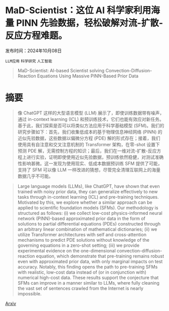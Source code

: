 # MaD-Scientist：这位 AI 科学家利用海量 PINN 先验数据，轻松破解对流-扩散-反应方程难题。

发布时间：2024年10月08日

`LLM应用` `科学研究` `人工智能`

> MaD-Scientist: AI-based Scientist solving Convection-Diffusion-Reaction Equations Using Massive PINN-Based Prior Data

# 摘要

> 像 ChatGPT 这样的大型语言模型 (LLM) 展示了，即使训练数据带有噪声，通过 in-context learning (ICL) 和预训练技术，它们也能有效应对新任务。基于此，我们探索是否可以将类似方法应用于科学基础模型 (SFM)。我们的研究步骤如下：首先，我们收集低成本的基于物理信息神经网络 (PINN) 的近似先验数据，这些数据以偏微分方程 (PDE) 解的形式存在；接着，我们使用具有自注意和交叉注意机制的 Transformer 架构，在零-shot 设置下预测 PDE 解，无需控制方程的知识；最后，我们在一维对流-扩散-反应方程上进行实验，证明即使使用近似先验数据，预训练依然稳健，对测试准确性影响甚微。这一发现为使用现实、低成本数据预训练 SFM 提供了可能，支持了 SFM 可以像 LLM 一样改进的猜想，尽管完全清理互联网上的海量数据几乎不可能。

> Large language models (LLMs), like ChatGPT, have shown that even trained with noisy prior data, they can generalize effectively to new tasks through in-context learning (ICL) and pre-training techniques. Motivated by this, we explore whether a similar approach can be applied to scientific foundation models (SFMs). Our methodology is structured as follows: (i) we collect low-cost physics-informed neural network (PINN)-based approximated prior data in the form of solutions to partial differential equations (PDEs) constructed through an arbitrary linear combination of mathematical dictionaries; (ii) we utilize Transformer architectures with self and cross-attention mechanisms to predict PDE solutions without knowledge of the governing equations in a zero-shot setting; (iii) we provide experimental evidence on the one-dimensional convection-diffusion-reaction equation, which demonstrate that pre-training remains robust even with approximated prior data, with only marginal impacts on test accuracy. Notably, this finding opens the path to pre-training SFMs with realistic, low-cost data instead of (or in conjunction with) numerical high-cost data. These results support the conjecture that SFMs can improve in a manner similar to LLMs, where fully cleaning the vast set of sentences crawled from the Internet is nearly impossible.

[Arxiv](https://arxiv.org/abs/2410.06442)